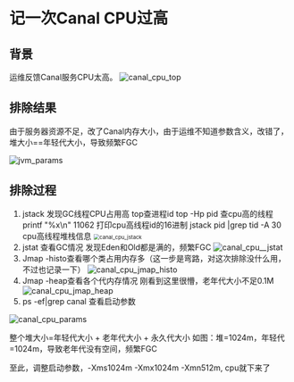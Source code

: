 # 记一次Canal CPU过高

## 背景

运维反馈Canal服务CPU太高。
![canal_cpu_top](https://raw.githubusercontent.com/huan415/JavaYang/master/assets/canal_cpu_top.jpg)

## 排除结果

由于服务器资源不足，改了Canal内存大小，由于运维不知道参数含义，改错了，堆大小==年轻代大小，导致频繁FGC

![jvm_params](https://raw.githubusercontent.com/huan415/JavaYang/master/assets/jvm_params.jpg)



## 排除过程

1. jstack 发现GC线程CPU占用高
   top查进程id
   top -Hp pid 查cpu高的线程
   printf "%x\n" 11062 打印cpu高线程id的16进制
   jstack pid |grep tid -A 30   cpu高线程堆栈信息
   <img src="https://raw.githubusercontent.com/huan415/JavaYang/master/assets/canal_cpu_jstack.jpg" alt="canal_cpu_jstack" style="zoom:67%;" />
2. jstat 查看GC情况
   发现Eden和Old都是满的，频繁FGC
   ![canal_cpu__jstat](https://raw.githubusercontent.com/huan415/JavaYang/master/assets/canal_cpu_jstat.jpg)
3. Jmap -histo查看哪个类占用内存多（这一步是弯路，对这次排除没什么用，不过也记录一下）
   ![canal_cpu_jmap_histo](https://raw.githubusercontent.com/huan415/JavaYang/master/assets/canal_cpu_jmap_histo.jpg)
4. Jmap -heap查看各个代内存情况
   刚看到这里很懵，老年代大小不足0.1M
   ![canal_cpu_jmap_heap](https://raw.githubusercontent.com/huan415/JavaYang/master/assets/canal_cpu_jmap_heap.jpg)
5. ps -ef|grep canal 查看启动参数

![canal_cpu_params](https://raw.githubusercontent.com/huan415/JavaYang/master/assets/canal_cpu_params.jpg)

整个堆大小=年轻代大小 + 老年代大小 + 永久代大小
如图：堆=1024m，年轻代=1024m，导致老年代没有空间，频繁FGC

至此，调整启动参数，-Xms1024m -Xmx1024m -Xmn512m, cpu就下来了

